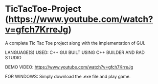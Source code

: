 # TicTacToe-Project (https://www.youtube.com/watch?v=gfch7KrreJg)
A complete Tic Tac Toe project along with the implementation of GUI.

LANGUAGE(S) USED: C++
GUI BUILT USING C++ BUILDER AND RAD STUDIO

DEMO VIDEO: https://www.youtube.com/watch?v=gfch7KrreJg

FOR WINDOWS:
  Simply download the .exe file and play game.


